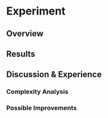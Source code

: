 # Experiment

## Overview

## Results

## Discussion & Experience

### Complexity Analysis

### Possible Improvements